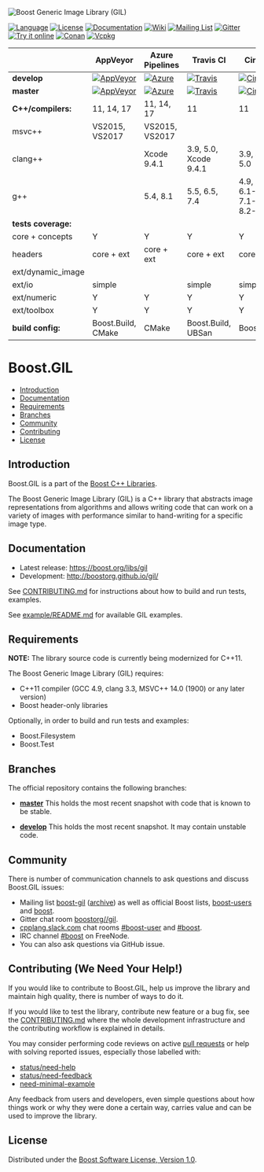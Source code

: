 ![Boost Generic Image Library (GIL)](https://raw.githubusercontent.com/boostorg/gil/develop/doc/_static/gil.png)

[![Language](https://img.shields.io/badge/C%2B%2B-11-blue.svg)](https://en.wikipedia.org/wiki/C%2B%2B#Standardization)
[![License](https://img.shields.io/badge/license-BSL-blue.svg)](https://opensource.org/licenses/BSL-1.0)
[![Documentation](https://img.shields.io/badge/gil-documentation-blue.svg)](http://boostorg.github.com/gil/)
[![Wiki](https://img.shields.io/badge/gil-wiki-blue.svg)](https://github.com/boostorg/gil/wiki)
[![Mailing List](https://img.shields.io/badge/gil-mailing%20list-4eb899.svg)](https://lists.boost.org/mailman/listinfo.cgi/boost-gil)
[![Gitter](https://img.shields.io/badge/gil-chat%20on%20gitter-4eb899.svg)](https://gitter.im/boostorg/gil)
[![Try it online](https://img.shields.io/badge/on-wandbox-blue.svg)](https://wandbox.org/permlink/isNgnMuqWcqTqzy7)
[![Conan](https://img.shields.io/badge/on-conan-blue.svg)](https://bintray.com/bincrafters/public-conan/boost_gil%3Abincrafters)
[![Vcpkg](https://img.shields.io/badge/on-vcpkg-blue.svg)](https://github.com/Microsoft/vcpkg/tree/master/ports/boost-gil)

   <br />  | AppVeyor        | Azure Pipelines | Travis CI       | CircleCI        | Regression
-----------|-----------------|-----------------|-----------------|-----------------|------------
**develop**| [![AppVeyor](https://ci.appveyor.com/api/projects/status/w4k19d8io2af168h/branch/develop?svg=true)](https://ci.appveyor.com/project/stefanseefeld/gil/branch/develop) | [![Azure](https://dev.azure.com/boostorg/gil/_apis/build/status/boostorg.gil?branchName=develop)](https://dev.azure.com/boostorg/gil/_build/latest?definitionId=4?branchName=develop) | [![Travis](https://travis-ci.org/boostorg/gil.svg?branch=develop)](https://travis-ci.org/boostorg/gil) | [![CircleCI](https://circleci.com/gh/boostorg/gil/tree/develop.svg?style=shield)](https://circleci.com/gh/boostorg/workflows/gil/tree/develop) | [![gil](https://img.shields.io/badge/gil-develop-blue.svg)](http://www.boost.org/development/tests/develop/developer/gil.html)
**master** | [![AppVeyor](https://ci.appveyor.com/api/projects/status/w4k19d8io2af168h?svg=true)](https://ci.appveyor.com/project/stefanseefeld/gil/branch/master) | [![Azure](https://dev.azure.com/boostorg/gil/_apis/build/status/boostorg.gil?branchName=master)](https://dev.azure.com/boostorg/gil/_build/latest?definitionId=4?branchName=master) | [![Travis](https://travis-ci.org/boostorg/gil.svg?branch=master)](https://travis-ci.org/boostorg/gil) | [![CircleCI](https://circleci.com/gh/boostorg/gil/tree/master.svg?style=shield)](https://circleci.com/gh/boostorg/workflows/gil/tree/master) | [![gil](https://img.shields.io/badge/gil-master-blue.svg)](http://www.boost.org/development/tests/master/developer/gil.html)
 **C++/compilers:** | 11, 14, 17 | 11, 14, 17 | 11 | 11 |
 msvc++    | VS2015, VS2017 | VS2015, VS2017 |   |   |
 clang++   |   | Xcode 9.4.1 | 3.9, 5.0, Xcode 9.4.1 | 3.9, 4.0, 5.0 |
 g++       |   | 5.4, 8.1 | 5.5, 6.5, 7.4 | 4.9, 5.1-5, 6.1-4, 7.1-3, 8.2-3 |
 **tests coverage:** |
core + concepts | Y | Y | Y | Y |
headers    | core + ext | core + ext | core + ext | core + ext |
ext/dynamic_image |   |   |   |   |
ext/io     | simple |  | simple | simple |
ext/numeric| Y | Y | Y | Y |
ext/toolbox| Y | Y | Y | Y |
 **build config:** | Boost.Build, CMake | CMake | Boost.Build, UBSan | Boost.Build |

# Boost.GIL

- [Introduction](#introduction)
- [Documentation](#documentation)
- [Requirements](#requirements)
- [Branches](#branches)
- [Community](#community)
- [Contributing](#contributing-we-need-your-help)
- [License](#license)

## Introduction

Boost.GIL is a part of the [Boost C++ Libraries](http://github.com/boostorg).

The Boost Generic Image Library (GIL) is a C++ library that abstracts image
representations from algorithms and allows writing code that can work on a
variety of images with performance similar to hand-writing for a specific image type.

## Documentation

- Latest release: https://boost.org/libs/gil
- Development: http://boostorg.github.io/gil/

See [CONTRIBUTING.md](CONTRIBUTING.md) for instructions about how to build and
run tests, examples.

See [example/README.md](example/README.md) for available GIL examples.

## Requirements

**NOTE:** The library source code is currently being modernized for C++11.

The Boost Generic Image Library (GIL) requires:

- C++11 compiler (GCC 4.9, clang 3.3, MSVC++ 14.0 (1900) or any later version)
- Boost header-only libraries

Optionally, in order to build and run tests and examples:

- Boost.Filesystem
- Boost.Test

## Branches

The official repository contains the following branches:

* [**master**](https://github.com/boostorg/gil/tree/master) This
  holds the most recent snapshot with code that is known to be stable.

* [**develop**](https://github.com/boostorg/gil/tree/develop) This
  holds the most recent snapshot. It may contain unstable code.

## Community

There is number of communication channels to ask questions and discuss Boost.GIL issues:

- Mailing list [boost-gil](https://lists.boost.org/mailman/listinfo.cgi/boost-gil) ([archive](https://lists.boost.org/boost-gil/)) as well as official Boost lists, [boost-users](https://lists.boost.org/mailman/listinfo.cgi/boost-users) and
[boost](https://lists.boost.org/mailman/listinfo.cgi/boost).
- Gitter chat room [boostorg//gil](https://gitter.im/boostorg/gil).
- [cpplang.slack.com](https://cpplang.slack.com) chat rooms [#boost-user](https://cpplang.slack.com/messages/CEWTCFDN0/) and [#boost](https://cpplang.slack.com/messages/C27KZLB0X/).
- IRC channel [#boost](irc://chat.freenode.net/#osgeo-geos) on FreeNode.
- You can also ask questions via GitHub issue.

## Contributing (We Need Your Help!)

If you would like to contribute to Boost.GIL, help us improve the library
and maintain high quality, there is number of ways to do it.

If you would like to test the library, contribute new feature or a bug fix,
see the [CONTRIBUTING.md](CONTRIBUTING.md) where the whole development
infrastructure and the contributing workflow is explained in details.

You may consider performing code reviews on active
[pull requests](https://github.com/boostorg/gil/pulls) or help
with solving reported issues, especially those labelled with:

- [status/need-help](https://github.com/boostorg/gil/labels/status%2Fneed-help)
- [status/need-feedback](https://github.com/boostorg/gil/labels/status%2Fneed-feedback)
- [need-minimal-example ](https://github.com/boostorg/gil/labels/status%2Fneed-minimal-example)

Any feedback from users and developers, even simple questions about how things work
or why they were done a certain way, carries value and can be used to improve the library.

## License

Distributed under the [Boost Software License, Version 1.0](http://www.boost.org/LICENSE_1_0.txt).
